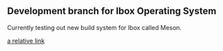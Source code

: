 ## **Development branch for Ibox Operating System**
Currently testing out new build system for Ibox called Meson.

[a relative link](BuildingIbox.md)
